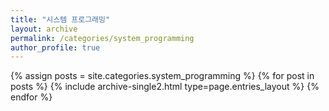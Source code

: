 ```yaml
---
title: "시스템 프로그래밍"
layout: archive
permalink: /categories/system_programming
author_profile: true
---
```


{% assign posts = site.categories.system_programming %}
{% for post in posts %} {% include archive-single2.html type=page.entries_layout %} {% endfor %}